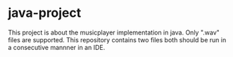 # java-project
This project is about the musicplayer implementation in java.
Only ".wav" files are supported.
This repository contains two files both should be run in a consecutive mannner in an IDE.  
